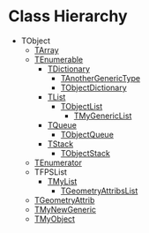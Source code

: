 # Class Hierarchy

   - TObject
      - [TArray](ok_generic.TArray.md)
      - [TEnumerable](ok_generic.TEnumerable.md)
         - [TDictionary](ok_generic.TDictionary.md)
            - [TAnotherGenericType](ok_generic.TAnotherGenericType.md)
            - [TObjectDictionary](ok_generic.TObjectDictionary.md)
         - [TList](ok_generic.TList.md)
            - [TObjectList](ok_generic.TObjectList.md)
               - [TMyGenericList](ok_generic.TMyGenericList.md)
         - [TQueue](ok_generic.TQueue.md)
            - [TObjectQueue](ok_generic.TObjectQueue.md)
         - [TStack](ok_generic.TStack.md)
            - [TObjectStack](ok_generic.TObjectStack.md)
      - [TEnumerator](ok_generic.TEnumerator.md)
      - TFPSList
         - [TMyList](ok_generic.TMyList.md)
            - [TGeometryAttribsList](ok_generic.TGeometryAttribsList.md)
      - [TGeometryAttrib](ok_generic.TGeometryAttrib.md)
      - [TMyNewGeneric](ok_generic.TMyNewGeneric.md)
      - [TMyObject](ok_generic.TMyObject.md)

